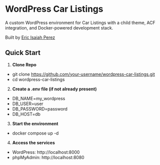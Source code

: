 # WordPress Car Listings

A custom WordPress environment for Car Listings with a child theme, ACF integration, and Docker-powered development stack.

Built by [Eric Isaiah Perez](https://www.linkedin.com/in/eric-isaiah-perez-2b7700178/)


## Quick Start

1. **Clone Repo**
- git clone https://github.com/your-username/wordpress-car-listings.git
- cd wordpress-car-listings

2. **Create a .env file (if not already present)**
- DB_NAME=my_wordpress
- DB_USER=user
- DB_PASSWORD=password
- DB_HOST=db

3. **Start the environment**
- docker compose up -d

4. **Access the services**
- WordPress: http://localhost:8000
- phpMyAdmin: http://localhost:8080
